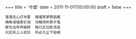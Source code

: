 +++
title = '今昔'
date = 2011-11-01T00:00:00
draft = false
+++

<div class="poem">

```
落落无心灯半雾  堪堪笑梦照孤眠
晴眸浅唱青衫泪  冷眼闲听燕子笺
联句当年声婉转  独行近日影流连
只应天上人初见  何必凡尘下俗缘
```

</div>
